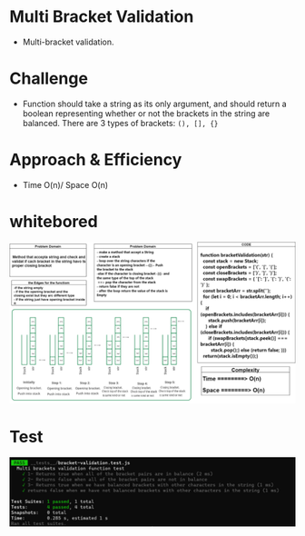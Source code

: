 # Multi Bracket Validation

* Multi-bracket validation. 

# Challenge

* Function should take a string as its only argument, and should return a boolean representing whether or not the brackets in the string are balanced. There are 3 types of brackets: `(), [], {}`
  
# Approach & Efficiency
  * Time O(n)/ Space O(n)
  
# whitebored
![img](pic/wb.png)

# Test

![img](pic/test.png)
